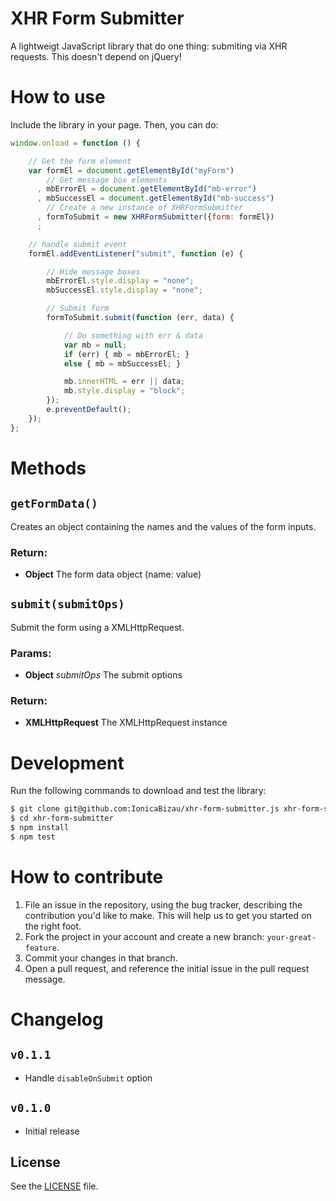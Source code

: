 XHR Form Submitter
==================

A lightweigt JavaScript library that do one thing: submiting via XHR requests.
This doesn't depend on jQuery!

# How to use
Include the library in your page. Then, you can do:

```js
window.onload = function () {

    // Get the form element
    var formEl = document.getElementById("myForm")
        // Get message box elements
      , mbErrorEl = document.getElementById("mb-error")
      , mbSuccessEl = document.getElementById("mb-success")
        // Create a new instance of XHRFormSubmitter
      , formToSubmit = new XHRFormSubmitter({form: formEl})
      ;

    // handle submit event
    formEl.addEventListener("submit", function (e) {

        // Hide message boxes
        mbErrorEl.style.display = "none";
        mbSuccessEl.style.display = "none";

        // Submit form
        formToSubmit.submit(function (err, data) {

            // Do something with err & data
            var mb = null;
            if (err) { mb = mbErrorEl; }
            else { mb = mbSuccessEl; }

            mb.innerHTML = err || data;
            mb.style.display = "block";
        });
        e.preventDefault();
    });
};
```

# Methods

## `getFormData()`
Creates an object containing the names and the values of the form inputs.

### Return:
* **Object** The form data object (name: value)

## `submit(submitOps)`
Submit the form using a XMLHttpRequest.

### Params:
* **Object** *submitOps* The submit options

### Return:
* **XMLHttpRequest** The XMLHttpRequest instance

# Development
Run the following commands to download and test the library:

```sh
$ git clone git@github.com:IonicaBizau/xhr-form-submitter.js xhr-form-submitter
$ cd xhr-form-submitter
$ npm install
$ npm test
```

# How to contribute

1. File an issue in the repository, using the bug tracker, describing the
   contribution you'd like to make. This will help us to get you started on the
   right foot.
2. Fork the project in your account and create a new branch:
   `your-great-feature`.
3. Commit your changes in that branch.
4. Open a pull request, and reference the initial issue in the pull request
   message.

# Changelog

## `v0.1.1`
 - Handle `disableOnSubmit` option

## `v0.1.0`
 - Initial release

## License
See the [LICENSE](./LICENSE) file.
